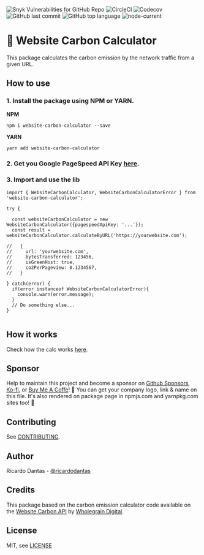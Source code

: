 ![Snyk Vulnerabilities for GitHub Repo](https://img.shields.io/snyk/vulnerabilities/github/ricardodantas/website-carbon-calculator) ![CircleCI](https://img.shields.io/circleci/build/gh/ricardodantas/website-carbon-calculator) ![Codecov](https://img.shields.io/codecov/c/github/ricardodantas/website-carbon-calculator) ![GitHub last commit](https://img.shields.io/github/last-commit/ricardodantas/website-carbon-calculator) ![GitHub top language](https://img.shields.io/github/languages/top/ricardodantas/website-carbon-calculator) ![node-current](https://img.shields.io/node/v/website-carbon-calculator)

# 🌳 Website Carbon Calculator

This package calculates the carbon emission by the network traffic from a given URL.

## How to use

### 1. Install the package using NPM or YARN.

**NPM**

```
npm i website-carbon-calculator --save

```

**YARN**

```
yarn add website-carbon-calculator
```

### 2. Get you Google PageSpeed API Key [here](https://developers.google.com/speed/docs/insights/v5/get-started#APIKey).

### 3. Import and use the lib

```
import { WebsiteCarbonCalculator, WebsiteCarbonCalculatorError } from 'website-carbon-calculator';

try {

  const websiteCarbonCalculator = new WebsiteCarbonCalculator({pagespeedApiKey: '...'});
  const result = websiteCarbonCalculator.calculateByURL('https://yourwebsite.com');

//   {
//     url: 'yourwebsite.com',
//     bytesTransferred: 123456,
//     isGreenHost: true,
//     co2PerPageview: 0.1234567,
//   }

} catch(error) {
  if(error instanceof WebsiteCarbonCalculatorError){
    console.warn(error.message);
  }
  // Do something else...
}


```

## How it works

Check how the calc works [here](https://www.websitecarbon.com/how-does-it-work/).

## Sponsor

Help to maintain this project and become a sponsor on [Github Sponsors](https://github.com/sponsors/ricardodantas), [Ko-fi](https://ko-fi.com/ricardodantas), or [Buy Me A Coffe](https://www.buymeacoffee.com/ricardodantas)! 🎉 You can get your company logo, link & name on this file. It's also rendered on package page in npmjs.com and yarnpkg.com sites too! 🚀

## Contributing

See [CONTRIBUTING](CONTRIBUTING.md).

## Author

Ricardo Dantas - [@ricardodantas](https://twitter.com/ricardodantas)

## Credits

This package based on the carbon emission calculator code available on the [Website Carbon API](https://gitlab.com/wholegrain/carbon-api-2-0/-/tree/master/) by [Wholegrain Digital](https://www.wholegraindigital.com/).

## License

MIT, see [LICENSE](LICENSE)

